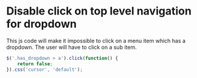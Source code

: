 # Disable click on top level navigation for dropdown

This js code will make it impossible to click on a menu item which has a dropdown. The user will have to click on a sub item.

```javascript
$('.has_dropdown > a').click(function() {
	return false;
}).css('cursor', 'default');
```
